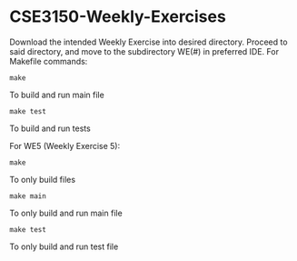 # CSE3150-Weekly-Exercises
Download the intended Weekly Exercise into desired directory.
Proceed to said directory, and move to the subdirectory WE(#) in preferred IDE.
For Makefile commands:

    make
To build and run main file

    make test
To build and run tests

For WE5 (Weekly Exercise 5):

    make
To only build files

    make main
To only build and run main file

    make test
To only build and run test file
